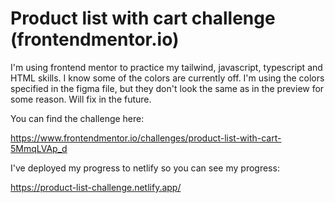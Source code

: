 # Product list with cart challenge (frontendmentor.io)

I'm using frontend mentor to practice my tailwind, javascript, typescript and HTML skills. I know some of the colors are currently off. I'm using the colors specified in the figma file, but they don't look the same as in the preview for some reason. Will fix in the future. 

You can find the challenge here: 

https://www.frontendmentor.io/challenges/product-list-with-cart-5MmqLVAp_d

I've deployed my progress to netlify so you can see my progress: 

https://product-list-challenge.netlify.app/